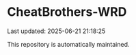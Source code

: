# CheatBrothers-WRD

Last updated: 2025-06-21 21:18:25

This repository is automatically maintained.
